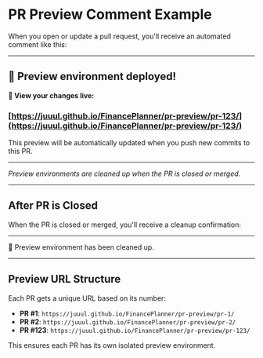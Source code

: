 # PR Preview Comment Example

When you open or update a pull request, you'll receive an automated comment like this:

---

## 🚀 Preview environment deployed!

**📱 View your changes live:**
### [https://juuul.github.io/FinancePlanner/pr-preview/pr-123/](https://juuul.github.io/FinancePlanner/pr-preview/pr-123/)

This preview will be automatically updated when you push new commits to this PR.

---
*Preview environments are cleaned up when the PR is closed or merged.*

---

## After PR is Closed

When the PR is closed or merged, you'll receive a cleanup confirmation:

---

🧹 Preview environment has been cleaned up.

---

## Preview URL Structure

Each PR gets a unique URL based on its number:

- **PR #1**: `https://juuul.github.io/FinancePlanner/pr-preview/pr-1/`
- **PR #2**: `https://juuul.github.io/FinancePlanner/pr-preview/pr-2/`
- **PR #123**: `https://juuul.github.io/FinancePlanner/pr-preview/pr-123/`

This ensures each PR has its own isolated preview environment.
